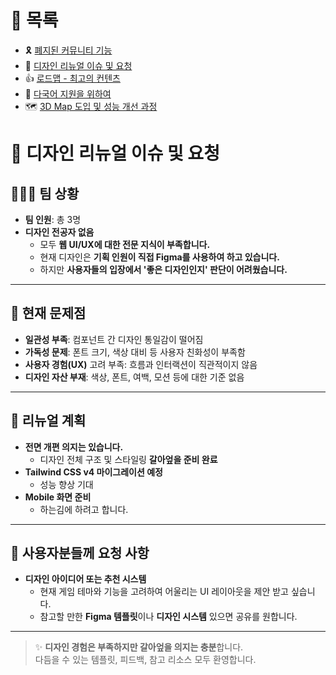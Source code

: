 # 📂 목록

- 🎗️ [폐지된 커뮤니티 기능](./community.md)
- 🎨 [디자인 리뉴얼 이슈 및 요청](./design.md)
- 👍 [로드맵 - 최고의 컨텐츠](./roadmap.md)
- 🍱 [다국어 지원을 위하여](./i18n.md)
- 🗺️ [3D Map 도입 및 성능 개선 과정](./3dmap.md)

# 🎨 디자인 리뉴얼 이슈 및 요청

## 🧑‍🤝‍🧑 팀 상황

- **팀 인원**: 총 3명
- **디자인 전공자 없음**
  - 모두 **웹 UI/UX에 대한 전문 지식이 부족합니다.**
  - 현재 디자인은 **기획 인원이 직접 Figma를 사용하여 하고 있습니다.**
  - 하지만 **사용자들의 입장에서 '좋은 디자인인지' 판단이 어려웠습니다.**

---

## 🧩 현재 문제점

- **일관성 부족**: 컴포넌트 간 디자인 통일감이 떨어짐
- **가독성 문제**: 폰트 크기, 색상 대비 등 사용자 친화성이 부족함
- **사용자 경험(UX)** 고려 부족: 흐름과 인터랙션이 직관적이지 않음
- **디자인 자산 부재**: 색상, 폰트, 여백, 모션 등에 대한 기준 없음

---

## 🔄 리뉴얼 계획

- **전면 개편 의지는 있습니다.**
  - 디자인 전체 구조 및 스타일링 **갈아엎을 준비 완료**
- **Tailwind CSS v4 마이그레이션 예정**
  - 성능 향상 기대
- **Mobile 화면 준비**
  - 하는김에 하려고 합니다.

---

## 📌 사용자분들께 요청 사항

- **디자인 아이디어 또는 추천 시스템**
  - 현재 게임 테마와 기능을 고려하여 어울리는 UI 레이아웃을 제안 받고 싶습니다.
  - 참고할 만한 **Figma 템플릿**이나 **디자인 시스템** 있으면 공유를 원합니다.

---

> ✨ **디자인 경험은 부족하지만 갈아엎을 의지는 충분**합니다.  
> 다듬을 수 있는 템플릿, 피드백, 참고 리소스 모두 환영합니다.
